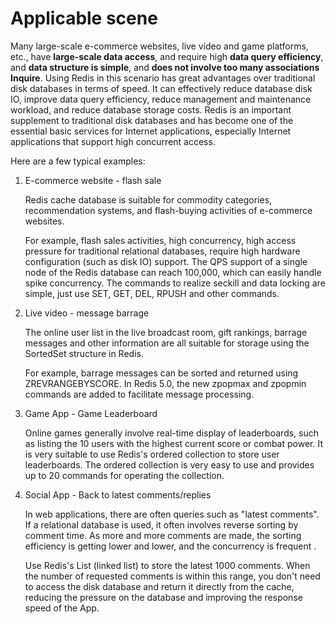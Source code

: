 # Applicable scene

Many large-scale e-commerce websites, live video and game platforms, etc., have **large-scale data access**, and require high **data query efficiency**, and **data structure is simple**, and **does not involve too many associations Inquire**.
Using Redis in this scenario has great advantages over traditional disk databases in terms of speed. It can effectively reduce database disk IO, improve data query efficiency, reduce management and maintenance workload, and reduce database storage costs.
Redis is an important supplement to traditional disk databases and has become one of the essential basic services for Internet applications, especially Internet applications that support high concurrent access.

Here are a few typical examples:

1. E-commerce website - flash sale

    Redis cache database is suitable for commodity categories, recommendation systems, and flash-buying activities of e-commerce websites.

    For example, flash sales activities, high concurrency, high access pressure for traditional relational databases, require high hardware configuration (such as disk IO) support.
    The QPS support of a single node of the Redis database can reach 100,000, which can easily handle spike concurrency. The commands to realize seckill and data locking are simple, just use SET, GET, DEL, RPUSH and other commands.

2. Live video - message barrage

    The online user list in the live broadcast room, gift rankings, barrage messages and other information are all suitable for storage using the SortedSet structure in Redis.

    For example, barrage messages can be sorted and returned using ZREVRANGEBYSCORE. In Redis 5.0, the new zpopmax and zpopmin commands are added to facilitate message processing.

3. Game App - Game Leaderboard

    Online games generally involve real-time display of leaderboards, such as listing the 10 users with the highest current score or combat power.
    It is very suitable to use Redis's ordered collection to store user leaderboards. The ordered collection is very easy to use and provides up to 20 commands for operating the collection.

4. Social App - Back to latest comments/replies

    In web applications, there are often queries such as "latest comments". If a relational database is used, it often involves reverse sorting by comment time. As more and more comments are made, the sorting efficiency is getting lower and lower, and the concurrency is frequent .

    Use Redis's List (linked list) to store the latest 1000 comments. When the number of requested comments is within this range, you don't need to access the disk database and return it directly from the cache, reducing the pressure on the database and improving the response speed of the App.